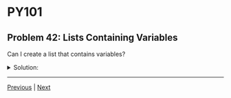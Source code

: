 # PY101
## Problem 42: Lists Containing Variables

Can I create a list that contains variables?

<details>
<summary>Solution:</summary>

No, lists don't contain variables themselves. When you create a list with variables, the list contains references to the objects that those variables point to, not the variables themselves.

For example:
```python
x = 5
y = 10
my_list = [x, y]  # my_list contains the objects 5 and 10, not the variables x and y

x = 20  # Changing x doesn't affect my_list
print(my_list)  # Output: [5, 10]
```

</details>

---

[Previous](041.md) | [Next](043.md)

